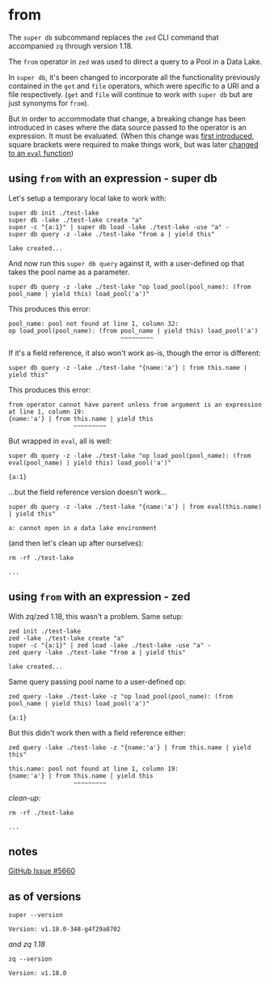 # from

The `super db` subcommand replaces the `zed` CLI command that accompanied `zq`
through version 1.18.

The `from` operator in `zed` was used to direct a query to a Pool in a Data
Lake.

In `super db`, it's been changed to incorporate all the functionality previously
contained in the `get` and `file` operators, which were specific to a URI and a
file respectively. (`get` and `file` will continue to work with `super db` but
are just synonyms for `from`).

But in order to accommodate that change, a breaking change has been introduced
in cases where the data source passed to the operator is an expression. It must
be evaluated. (When this change was [first
introduced](https://github.com/brimdata/super/pull/5378), square brackets were
required to make things work, but was later [changed to an `eval`
function](https://github.com/brimdata/super/commit/935f9460ce9f08812376ffc1302207e08bfe4800))

## using `from` with an expression - super db

Let's setup a temporary local lake to work with:
```mdtest-command
super db init ./test-lake
super db -lake ./test-lake create "a"
super -c "{a:1}" | super db load -lake ./test-lake -use "a" -
super db query -z -lake ./test-lake "from a | yield this"
```
```mdtest-output head
lake created...
```

And now run this `super db query` against it, with a user-defined op that takes
the pool name as a parameter.
```mdtest-command fails
super db query -z -lake ./test-lake "op load_pool(pool_name): (from pool_name | yield this) load_pool('a')"
```
This produces this error:
```mdtest-output
pool_name: pool not found at line 1, column 32:
op load_pool(pool_name): (from pool_name | yield this) load_pool('a')
                               ~~~~~~~~~
```

If it's a field reference, it also won't work as-is, though the error is
different:
```mdtest-command fails
super db query -z -lake ./test-lake "{name:'a'} | from this.name | yield this"
```
This produces this error:
```mdtest-output
from operator cannot have parent unless from argument is an expression at line 1, column 19:
{name:'a'} | from this.name | yield this
                  ~~~~~~~~~
```

But wrapped in `eval`, all is well:
```mdtest-command 
super db query -z -lake ./test-lake "op load_pool(pool_name): (from eval(pool_name) | yield this) load_pool('a')"
```
```mdtest-output
{a:1}
```

...but the field reference version doesn't work...
```mdtest-command fails 
super db query -z -lake ./test-lake "{name:'a'} | from eval(this.name) | yield this"
```
```mdtest-output
a: cannot open in a data lake environment
```

(and then let's clean up after ourselves):
```mdtest-command
rm -rf ./test-lake
```
```mdtest-output head
...
```

## using `from` with an expression - zed
                                          
With zq/zed 1.18, this wasn't a problem. Same setup:
```mdtest-command
zed init ./test-lake
zed -lake ./test-lake create "a"
super -c "{a:1}" | zed load -lake ./test-lake -use "a" -
zed query -lake ./test-lake "from a | yield this"
```
```mdtest-output head
lake created...
```
                                                    
Same query passing pool name to a user-defined op:
```mdtest-command
zed query -lake ./test-lake -z "op load_pool(pool_name): (from pool_name | yield this) load_pool('a')"
```
```mdtest-output
{a:1}
```

But this didn't work then with a field reference either:
```mdtest-command fails
zed query -lake ./test-lake -z "{name:'a'} | from this.name | yield this"
```
```mdtest-output
this.name: pool not found at line 1, column 19:
{name:'a'} | from this.name | yield this
                  ~~~~~~~~~
```

_clean-up:_
```mdtest-command
rm -rf ./test-lake
```
```mdtest-output head
...
```

## notes

[GitHub Issue #5660](https://github.com/brimdata/super/issues/5660)

## as of versions

```mdtest-command
super --version
```
```mdtest-output
Version: v1.18.0-348-g4f29a8702
```
_and zq 1.18_
```mdtest-command
zq --version
```
```mdtest-output
Version: v1.18.0
```
